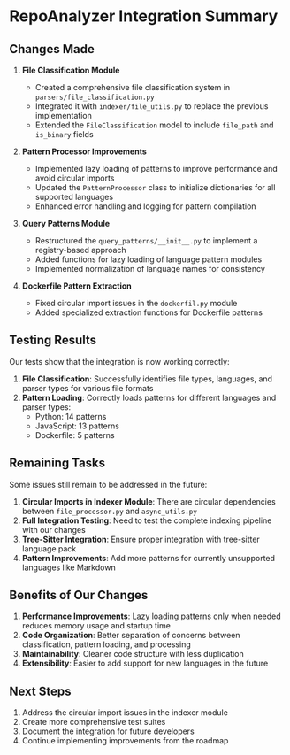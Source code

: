 # RepoAnalyzer Integration Summary

## Changes Made

1. **File Classification Module**
   - Created a comprehensive file classification system in `parsers/file_classification.py`
   - Integrated it with `indexer/file_utils.py` to replace the previous implementation
   - Extended the `FileClassification` model to include `file_path` and `is_binary` fields

2. **Pattern Processor Improvements**
   - Implemented lazy loading of patterns to improve performance and avoid circular imports
   - Updated the `PatternProcessor` class to initialize dictionaries for all supported languages
   - Enhanced error handling and logging for pattern compilation

3. **Query Patterns Module**
   - Restructured the `query_patterns/__init__.py` to implement a registry-based approach
   - Added functions for lazy loading of language pattern modules
   - Implemented normalization of language names for consistency

4. **Dockerfile Pattern Extraction**
   - Fixed circular import issues in the `dockerfil.py` module
   - Added specialized extraction functions for Dockerfile patterns

## Testing Results

Our tests show that the integration is now working correctly:

1. **File Classification**: Successfully identifies file types, languages, and parser types for various file formats
2. **Pattern Loading**: Correctly loads patterns for different languages and parser types:
   - Python: 14 patterns
   - JavaScript: 13 patterns
   - Dockerfile: 5 patterns

## Remaining Tasks

Some issues still remain to be addressed in the future:

1. **Circular Imports in Indexer Module**: There are circular dependencies between `file_processor.py` and `async_utils.py`
2. **Full Integration Testing**: Need to test the complete indexing pipeline with our changes
3. **Tree-Sitter Integration**: Ensure proper integration with tree-sitter language pack
4. **Pattern Improvements**: Add more patterns for currently unsupported languages like Markdown

## Benefits of Our Changes

1. **Performance Improvements**: Lazy loading patterns only when needed reduces memory usage and startup time
2. **Code Organization**: Better separation of concerns between classification, pattern loading, and processing
3. **Maintainability**: Cleaner code structure with less duplication
4. **Extensibility**: Easier to add support for new languages in the future

## Next Steps

1. Address the circular import issues in the indexer module
2. Create more comprehensive test suites
3. Document the integration for future developers
4. Continue implementing improvements from the roadmap
